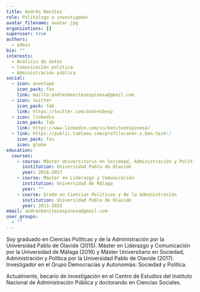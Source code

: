 ```yaml
---
title: Andrés Benítez
role: Politólogo e investigador
avatar_filename: avatar.jpg
organizations: []
superuser: true
authors:
  - admin
bio: ""
interests:
  - Análisis de datos
  - Comunicación política
  - Administración pública
social:
  - icon: envelope
    icon_pack: fas
    link: mailto:andresbenitezespinosa@gmail.com
  - icon: twitter
    icon_pack: fab
    link: https://twitter.com/andresbesp
  - icon: linkedin
    icon_pack: fab
    link: https://www.linkedin.com/in/benitezespinosa/
  - link: https://public.tableau.com/profile/andr.s.ben.tez#!/
    icon_pack: fas
    icon: globe
education:
  courses:
    - course: Máster Universitario en Sociedad, Administración y Política
      institution: Universidad Pablo de Olavide
      year: 2016-2017
    - course: Máster en Liderazgo y Comunicación
      institution: Universidad de Málaga
      year: ""
    - course: Grado en Ciencias Políticas y de la Administración
      institution: Universidad Pablo de Olavide
      year: 2011-2015
email: andresbenitezespinosa@gmail.com
user_groups:
  - ""
---
```

Soy graduado en Ciencias Políticas y de la Administración por la Universidad Pablo de Olavide (2015). Máster en Liderazgo y Comunicación por la Universidad de Málaga (2016) y Máster Universitario en Sociedad, Administración y Política por la Universidad Pablo de Olavide (2017). Investigador en el Grupo Democracias y Autonomías: Sociedad y Política.

Actualmente, becario de investigación en el Centro de Estudios del Instituto Nacional de Administración Pública y doctorando en Ciencias Sociales.